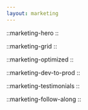 ```yaml
---
layout: marketing
---
```

::marketing-hero
::

::marketing-grid
::

::marketing-optimized
::

::marketing-dev-to-prod
::

::marketing-testimonials
::

::marketing-follow-along
::